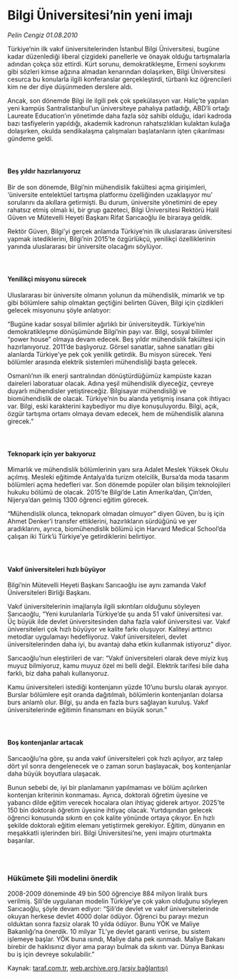 # Bilgi Üniversitesi’nin yeni imajı

*Pelin Cengiz 01.08.2010*

<div class="yazi"><p>Türkiye’nin ilk vakıf üniversitelerinden İstanbul Bilgi Üniversitesi, bugüne kadar düzenlediği liberal çizgideki panellerle ve önayak olduğu tartışmalarla adından çokça söz ettirdi. Kürt sorunu, demokratikleşme, Ermeni soykırımı gibi sözleri kimse ağzına almadan kenarından dolaşırken, Bilgi Üniversitesi cesurca bu konularla ilgili konferanslar gerçekleştirdi, türbanlı kız öğrencileri kim ne der diye düşünmeden derslere aldı.</p>
<p>Ancak, son dönemde Bilgi ile ilgili pek çok spekülasyon var. Haliç’te yapılan yeni kampüs Santralistanbul’un üniversiteye pahalıya patladığı, ABD’li ortağı Laureate Education’ın yönetimde daha fazla söz sahibi olduğu, idari kadroda bazı tasfiyelerin yapıldığı, akademik kadronun rahatsızlıkları kulaktan kulağa dolaşırken, okulda sendikalaşma çalışmaları başlatanların işten çıkarılması gündeme geldi.</p>
<h4> </h4>
<h4>Beş yıldır hazırlanıyoruz</h4>
<p>Bir de son dönemde, Bilgi’nin mühendislik fakültesi açma girişimleri, ‘üniversite entelektüel tartışma platformu özelliğinden uzaklaşıyor mu’ sorularını da akıllara getirmişti. Bu durum, üniversite yönetimini de epey rahatsız etmiş olmalı ki, bir grup gazeteci, Bilgi Üniversitesi Rektörü Halil Güven ve Mütevelli Heyeti Başkanı Rifat Sarıcaoğlu ile biraraya geldik.</p>
<p>Rektör Güven, Bilgi’yi gerçek anlamda Türkiye’nin ilk uluslararası üniversitesi yapmak istediklerini, Bilgi’nin 2015’te özgürlükçü, yenilikçi özelliklerinin yanında uluslararası bir üniversite olacağını söylüyor.</p>
<h4> </h4>
<h4>Yenilikçi misyonu sürecek</h4>
<p>Uluslararası bir üniversite olmanın yolunun da mühendislik, mimarlık ve tıp gibi bölümlere sahip olmaktan geçtiğini belirten Güven, Bilgi için çizdikleri gelecek misyonunu şöyle anlatıyor:</p>
<p>“Bugüne kadar sosyal bilimler ağırlıklı bir üniversiteydik. Türkiye’nin demokratikleşme dönüşümünde Bilgi’nin payı var. Bilgi, sosyal bilimler “power house” olmaya devam edecek. Beş yıldır mühendislik fakültesi için hazırlanıyoruz. 2011’de başlıyoruz. Görsel sanatlar, sahne sanatları gibi alanlarda Türkiye’ye pek çok yenilik getirdik. Bu misyon sürecek. Yeni bölümler arasında elektrik sistemleri mühendisliği başta gelecek.</p>
<p>Osmanlı’nın ilk enerji santralından dönüştürdüğümüz kampüste kazan daireleri laboratuar olacak. Adına yeşil mühendislik diyeceğiz, çevreye duyarlı mühendisler yetiştireceğiz. Bilgisayar mühendisliği ve biomühendislik de olacak. Türkiye’nin bu alanda yetişmiş insana çok ihtiyacı var. Bilgi, eski karakterini kaybediyor mu diye konuşuluyordu. Bilgi, açık, özgür tartışma ortamı olmaya devam edecek, hem de mühendislik alanına girecek.”</p>
<h4> </h4>
<h4>Teknopark için yer bakıyoruz</h4>
<p>Mimarlık ve mühendislik bölümlerinin yanı sıra Adalet Meslek Yüksek Okulu açılmış. Mesleki eğitimde Antalya’da turizm otelcilik, Bursa’da moda tasarım bölümleri açma hedefleri var. Son dönemde popüler olan bilişim teknolojileri hukuku bölümü de olacak. 2015’te Bilgi’de Latin Amerika’dan, Çin’den, Nijerya’dan gelmiş 1300 öğrenci eğitim görecek.</p>
<p>“Mühendislik olunca, teknopark olmadan olmuyor” diyen Güven, bu iş için Ahmet Denker’i transfer ettiklerini, hazırlıkların sürdüğünü ve yer aradıklarını, ayrıca, biomühendislik bölümü için Harvard Medical School’da çalışan iki Türk’ü Türkiye’ye getirdiklerini belirtiyor.</p>
<h4> </h4>
<h4>Vakıf üniversiteleri hızlı büyüyor</h4>
<p>Bilgi’nin Mütevelli Heyeti Başkanı Sarıcaoğlu ise aynı zamanda Vakıf Üniversiteleri Birliği Başkanı.</p>
<p>Vakıf üniversitelerinin imajlarıyla ilgili sıkıntıları olduğunu söyleyen Sarıcaoğlu, “Yeni kurulanlarla Türkiye’de şu anda 51 vakıf üniversitesi var. Üç büyük ilde devlet üniversitesinden daha fazla vakıf üniversitesi var. Vakıf üniversiteleri çok hızlı büyüyor ve kalite farkı oluşuyor. Kaliteyi arttırıcı metodlar uygulamayı hedefliyoruz. Vakıf üniversiteleri, devlet üniversitelerinden daha iyi, bu avantajı daha etkin kullanmak istiyoruz” diyor.</p>
<p>Sarıcaoğlu’nun eleştirileri de var: “Vakıf üniversiteleri olarak deve miyiz kuş muyuz bilmiyoruz, kamu muyuz özel mi belli değil. Elektrik tarifesi bile daha farklı, biz daha pahalı kullanıyoruz.</p>
<p>Kamu üniversiteleri istediği kontenjanın yüzde 10’unu burslu olarak ayırıyor. Burslar bölümlere eşit oranda dağıtılmalı, bölümlerin kontenjanları dolarsa burs anlamlı olur. Bilgi, şu anda en fazla burs sağlayan kuruluş. Vakıf üniversitelerinde eğitimin finansmanı en büyük sorun.”</p>
<h4> </h4>
<h4>Boş kontenjanlar artacak</h4>
<p>Sarıcaoğlu’na göre, şu anda vakıf üniversiteleri çok hızlı açılıyor, arz talep dört yıl sonra dengelenecek ve o zaman sorun başlayacak, boş kontenjanlar daha büyük boyutlara ulaşacak.</p>
<p>Bunun sebebi de, iyi bir planlamanın yapılmaması ve bölüm açılırken kontenjan kriterinin konmaması. Ayrıca, doktoralı öğretim üyesine ve yabancı dilde eğitim verecek hocalara olan ihtiyaç giderek artıyor. 2025’te 150 bin doktoralı öğretim üyesine ihtiyaç olacak. Yurtdışından gelecek öğrenci konusunda sıkıntı en çok kalite yönünde ortaya çıkıyor. En hızlı şekilde doktoralı eğitim elemanı yetiştirmek gerekiyor. Eğitim, dünyanın en meşakkatli işlerinden biri. Bilgi Üniversitesi’ne, yeni imajını oturtmakta başarılar.</p>
<h3> </h3>
<h3>Hükümete Şili modelini önerdik</h3>
<p>2008-2009 döneminde 49 bin 500 öğrenciye 884 milyon liralık burs verilmiş. Şili’de uygulanan modelin Türkiye’ye çok yakın olduğunu söyleyen Sarıcaoğlu, şöyle devam ediyor: “Şili’de devlet ve vakıf üniversitelerinde okuyan herkese devlet 4000 dolar ödüyor. Öğrenci bu parayı mezun olduktan sonra fazsiz olarak 10 yılda ödüyor. Bunu YÖK ve Maliye Bakanlığı’na önerdik. 10 milyar TL’ye devlet garanti verirse, bu sistem işlemeye başlar. YÖK buna ısındı, Maliye daha pek ısınmadı. Maliye Bakanı birebir de haklısınız diyor ama parayı bulmak da sıkıntı var. Dünya Bankası bu iş için devreye sokulabilir.”</p></div>

Kaynak: [taraf.com.tr](http://www.taraf.com.tr:80/pelin-cengiz/makale-bilgi-universitesi-nin-yeni-imaji.htm), [web.archive.org (arşiv bağlantısı)](http://web.archive.org/web/20100828135324/http://www.taraf.com.tr:80/pelin-cengiz/makale-bilgi-universitesi-nin-yeni-imaji.htm)
